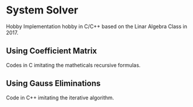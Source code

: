 # System Solver
Hobby Implementation hobby in C/C++ based on the Linar Algebra Class in 2017.


## Using Coefficient Matrix
Codes in C imitating the matheticals recursive formulas.



## Using Gauss Eliminations
Code in C++ imitating the iterative algorithm.
